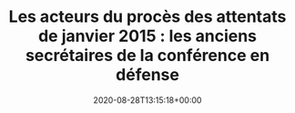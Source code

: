 ---
isIndex: false
title: "Les acteurs du procès des attentats de janvier 2015 : les anciens secrétaires de la conférence en défense"
date: 2020-08-28T13:15:18+00:00
concerned:
  - margot-pugliese
press:
  title: France Inter
  url: https://www.franceinter.fr/les-acteurs-du-proces-des-attentats-de-janvier-2015-les-anciens-secretaires-de-la-conference-en-defense
---